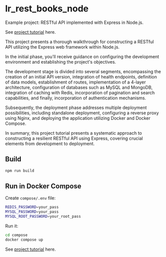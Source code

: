 # lr_rest_books_node

Example project: RESTful API implemented with Express in Node.js.

See [project tutorial](https://www.literank.com/project/15/intro) here.

This project presents a thorough walkthrough for constructing a RESTful API utilizing the Express web framework within Node.js.

In the initial phase, you'll receive guidance on configuring the development environment and establishing the project's objectives.

The development stage is divided into several segments, encompassing the creation of an initial API version, integration of health endpoints, definition of data models, establishment of routes, implementation of a 4-layer architecture, configuration of databases such as MySQL and MongoDB, integration of caching with Redis, incorporation of pagination and search capabilities, and finally, incorporation of authentication mechanisms.

Subsequently, the deployment phase addresses multiple deployment possibilities, including standalone deployment, configuring a reverse proxy using Nginx, and deploying the application utilizing Docker and Docker Compose.

In summary, this project tutorial presents a systematic approach to constructing a resilient RESTful API using Express, covering crucial elements from development to deployment.

## Build

```bash
npm run build
```

## Run in Docker Compose

Create `compose/.env` file:

```bash
REDIS_PASSWORD=your_pass
MYSQL_PASSWORD=your_pass
MYSQL_ROOT_PASSWORD=your_root_pass
```

Run it:

```bash
cd compose
docker compose up
```

See [project tutorial](https://www.literank.com/project/15/intro) here.
